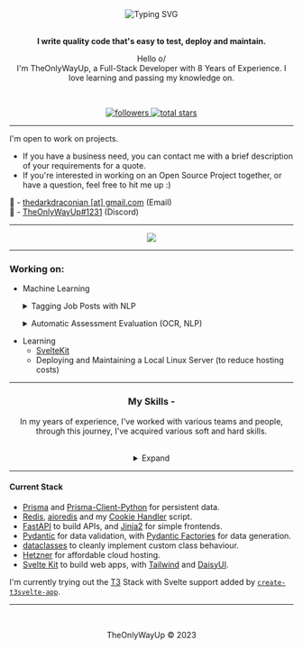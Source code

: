 <div align="center">
<img src="https://readme-typing-svg.demolab.com?font=Fira+Code&duration=4000&pause=250&center=true&multiline=true&width=435&lines=%F0%9D%90%93%F0%9D%90%A1%F0%9D%90%9E%F0%9D%90%8E%F0%9D%90%A7%F0%9D%90%A5%F0%9D%90%B2%F0%9D%90%96%F0%9D%90%9A%F0%9D%90%B2%F0%9D%90%94%F0%9D%90%A9;%F0%9D%98%97%F0%9D%98%B6%F0%9D%98%B3%F0%9D%98%B4%F0%9D%98%B6%F0%9D%98%AA%F0%9D%98%B5+%F0%9D%98%B0%F0%9D%98%A7+%F0%9D%98%97%F0%9D%98%A6%F0%9D%98%B3%F0%9D%98%A7%F0%9D%98%A6%F0%9D%98%A4%F0%9D%98%B5%F0%9D%98%AA%F0%9D%98%B0%F0%9D%98%AF" alt="Typing SVG" />
<br><br>

**I write quality code that's easy to test, deploy and maintain.**

Hello o/  
I'm TheOnlyWayUp, a Full-Stack Developer with 8 Years of Experience. I love learning and passing my knowledge on.

<br>

<p align="center">
    <a href="https://github.com/TheOnlyWayUp?tab=followers">
        <img alt="followers" title="Follow me on Github" src="https://custom-icon-badges.herokuapp.com/github/followers/TheOnlyWayUp?color=236ad3&labelColor=1155ba&style=for-the-badge&logo=person-add&label=Follow&logoColor=white"/>
    </a>
    <a href="https://github.com/TheOnlyWayUp?tab=repositories&sort=stargazers">
        <img alt="total stars" title="Total stars on GitHub" src="https://custom-icon-badges.herokuapp.com/badge/dynamic/json?logo=star&color=55960c&labelColor=488207&label=Stars&style=for-the-badge&query=%24.stars&url=https://api.github-star-counter.workers.dev/user/TheOnlyWayUp"/>
    </a>
</p>
    
</div>

-----------

<div align="left"><p>

I'm open to work on projects.
- If you have a business need, you can contact me with a brief description of your requirements for a quote. 
- If you're interested in working on an Open Source Project together, or have a question, feel free to hit me up :)


📧 - [thedarkdraconian [at] gmail.com](mailto://thedarkdraconian@gmail.com) (Email)  
💬 - [TheOnlyWayUp#1231](https://discord.com/users/876055467678375998) (Discord)


</p></div>
    
---------

<div align="center">
<img src="http://github-readme-streak-stats.herokuapp.com?user=TheOnlyWayUp&theme=dracula&hide_border=true&date_format=M%20j%5B%2C%20Y%5D&stroke=AB2CDD&ring=946AFD&fire=DD2727&sideLabels=7CDD9F">
</div>

---------

<h3>Working on:</h3>

- Machine Learning
    <p><details><summary>Tagging Job Posts with NLP</summary>Automatically tag Job Posts based on what Skills are Required, Whether the job is Remote/Hybrid/Onsite and the years of experience required. Automatically send Resumes to relevant Postings.</details></p>
    <p><details><summary>Automatic Assessment Evaluation (OCR, NLP)</summary>Scan a textbook PDF and get the perfect answer for any Question (taking into account the length required, marks allocated, etc.). Assist Educators with this Tiresome task by displaying a measure of accuracy between the Student's answer and variations of the textbook content.</details></p>
- Learning
    - [SvelteKit](https://kit.svelte.dev)
    - Deploying and Maintaining a Local Linux Server (to reduce hosting costs)

-----------

<div align="center">

<h3>My Skills -</h3>
<p>In my years of experience, I've worked with various teams and people, through this journey, I've acquired various soft and hard skills.</p>
<br>
<details><summary>Expand</summary>

<div align="left">

**Source Control**
- Git, Apache Subversion, and Mercurial

**Backend Frameworks**
- FastAPI, SvelteKit, Node.JS, Django, Flask, Quart, and Bun

**Frontend Frameworks**
- Svelte, Jinja2, and Next.js

**Containerization**
- Docker, Docker-Compose, and K8s (Kubernetes)

**Databases**
- PostgreSQL, SQLite, MongoDB, CouchDB, CockroachDB and InfluxDB

**AI/ML**
- SpaCy (NLP), Tensorflow (Machine Learning), Keras (Deep Learning/Artificial Neural Networks)

**Data Visualization**
- Tableau, Grafana, and Google Charts

**Data Manipulation**
- Datasette (Exploration), Pandas & NumPy (Representation, Manipulation)

**Cloud Platforms**
- Google Cloud Platform (OAuth2, AI/ML APIs, Firebase), Amazon Web Services (Cognito, S3 Buckets, Data Storage), Microsoft Azure (Backend as a Service), Hetzner (VPS Provider), Linode (VPS Provider), DigitalOcean (VPS Provider), Scaleway (Serverless Functions), Cloudflare Workers (Serverless Functions)

**General Skills**
- Discord Bots (Disnake, Discord.py, and PyCord), OAuth2 Flows, JWT handling, Sensitive Data Storage and Data Sovereignty, Symmetric and Asymmetric Encryption Methods, I/O Intensive Optimization with Asynchronous Structures, Payment Gateway Integrations (Stripe), Complex and Simple Data Visualization (Seaborn, Matplotlib), Container Orchestration, Scaling and Load Balancing, Payment Strategies (Metered Billing/Pay Per Use, Subscription Services, etc.), and Comparing Images, Audio and Text for Similarity

</details>

</div>

-----------

#### Current Stack
- [Prisma](https://prisma.io) and [Prisma-Client-Python](Prisma-client-py.readthedocs.io/en/stable/) for persistent data.
- [Redis](https://redis.io), [aioredis](https://aioredis.readthedocs.io/en/latest/) and my [Cookie Handler](https://gist.github.com/TheOnlyWayUp/950402b17b88797f527e3935f31f913a) script.
- [FastAPI](https://fastapi.tiangolo.com/) to build APIs, and [Jinja2](https://svn.python.org/projects/external/Jinja-2.1.1/docs/_build/html/index.html) for simple frontends.
- [Pydantic](https://pydantic-docs.helpmanual.io/) for data validation, with [Pydantic Factories](https://goldziher.github.io/pydantic-factories/) for data generation.
- [dataclasses](https://docs.python.org/3/library/dataclasses.html) to cleanly implement custom class behaviour.
- [Hetzner](https://www.hetzner.com/cloud) for affordable cloud hosting.
- [Svelte Kit](https://kit.svelte.dev) to build web apps, with [Tailwind](https://tailwindcss.com) and [DaisyUI](https://daisyui.com).

I'm currently trying out the [T3](https://github.com/t3-oss/create-t3-app) Stack with Svelte support added by [`create-t3svelte-app`](https://github.com/zach-hopkins/create-t3svelte-app).


-----------

<br>

<div align="center">
    <p>TheOnlyWayUp © 2023</p>
</div>

